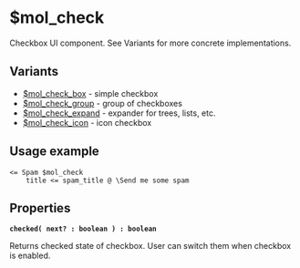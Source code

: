 # $mol_check

Checkbox UI component. See Variants for more concrete implementations.

## Variants

- [$mol_check_box](box) - simple checkbox
- [$mol_check_group](group) -  group of checkboxes
- [$mol_check_expand](expand) - expander for trees, lists, etc.
- [$mol_check_icon](icon) - icon checkbox

## Usage example

```
<= Spam $mol_check
	title <= spam_title @ \Send me some spam
```

## Properties

**`checked( next? : boolean ) : boolean`**

Returns checked state of checkbox. User can switch them when checkbox is enabled.
